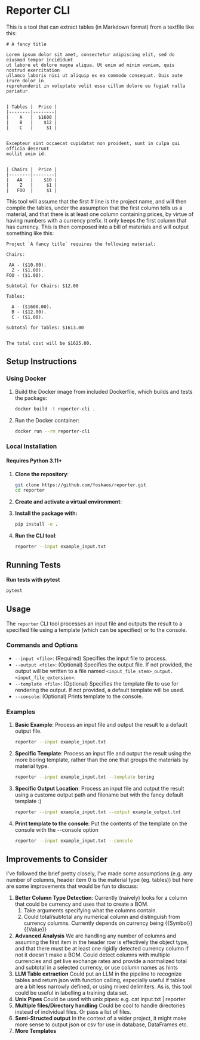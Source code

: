 # Reporter CLI

This is a tool that can extract tables (in Markdown format) from a textfile like this:

```text
# A fancy title

Lorem ipsum dolor sit amet, consectetur adipiscing elit, sed do eiusmod tempor incididunt
ut labore et dolore magna aliqua. Ut enim ad minim veniam, quis nostrud exercitation
ullamco laboris nisi ut aliquip ex ea commodo consequat. Duis aute irure dolor in
reprehenderit in voluptate velit esse cillum dolore eu fugiat nulla pariatur.


| Tables |  Price |
|--------|--------|
|    A   |  $1600 |
|    B   |    $12 |
|    C   |     $1 |


Excepteur sint occaecat cupidatat non proident, sunt in culpa qui officia deserunt
mollit anim id.


| Chairs |  Price |
|--------|--------|
|   AA   |    $10 |
|    Z   |     $1 |
|   FOO  |     $1 |

```

This tool will assume that the first # line is the project name, and will then compile the tables, under the assumption that the first column tells us a material, and that there is at least one column containing prices, by virtue of having numbers with a currency prefix. It only keeps the first column that has currency.
This is then composed into a bill of materials and will output something like this:

```text
Project `A fancy title` requires the following material:

Chairs:

 AA - ($10.00).
  Z - ($1.00).
FOO - ($1.00).

Subtotal for Chairs: $12.00

Tables:

  A - ($1600.00).
  B - ($12.00).
  C - ($1.00).

Subtotal for Tables: $1613.00


The total cost will be $1625.00.
```


## Setup Instructions

### Using Docker

1. Build the Docker image from included Dockerfile, which builds and tests the package:
    ```bash
    docker build -t reporter-cli .
    ```

2. Run the Docker container:
    ```bash
    docker run --rm reporter-cli
    ```

### Local Installation

#### Requires Python 3.11+

1. **Clone the repository**:
    ```bash
    git clone https://github.com/foskaos/reporter.git
    cd reporter
    ```

2. **Create and activate a virtual environment**:

4. **Install the package with:**
    ```bash
    pip install -e .
    ```

5. **Run the CLI tool**:
    ```bash
    reporter --input example_input.txt
    ```

## Running Tests

**Run tests with pytest**
```bash
pytest
```

## Usage

The `reporter` CLI tool processes an input file and outputs the result to a specified file using a template (which can be specified) or to the console.

### Commands and Options

- `--input <file>`: (Required) Specifies the input file to process.
- `--output <file>`: (Optional) Specifies the output file. If not provided, the output will be written to a file named `<input_file_stem>_output.<input_file_extension>`.
- `--template <file>`: (Optional) Specifies the template file to use for rendering the output. If not provided, a default template will be used.
- `--console`: (Optional) Prints template to the console.

### Examples

1. **Basic Example**:
   Process an input file and output the result to a default output file.
   ```bash
   reporter --input example_input.txt
   ```
2. **Specific Template**:
   Process an input file and output the result using the more boring template, rather than the one that groups the materials by material type.
   ```bash
   reporter --input example_input.txt --template boring
   ```
3. **Specific Output Location**:
   Process an input file and output the result using a custome output path and filename but with the fancy default template :) 
   ```bash
   reporter --input example_input.txt --output example_output.txt
    ```
4. **Print template to the console**:
   Put the contents of the template on the console with the --console option
   ```bash
   reporter --input example_input.txt --console
    ```

## Improvements to Consider

I've followed the brief pretty closely, I've made some assumptions (e.g. any number of columns, header item 0 is the material type (eg. tables)) but here are some improvements that would be fun to discuss:

1. **Better Column Type Detection**:
   Currently (naively) looks for a column that could be currency and uses that to create a BOM.
   1. Take arguments specifying what the columns contain.
   2. Could total/subtotal any numerical column and distinguish from currency columns. Currently depends on currency being {{Symbol}}{{Value}}
2. **Advanced Analysis**
   We are handling any number of columns and assuming the first item in the header row is effectively the object type, and that there must be at least one rigidly detected currency column if not it doesn't make a BOM. Could detect columns with multiple currencies and get live exchange rates and provide a normalized total and subtotal in a selected currency, or use column names as hints
3. **LLM Table extraction**
   Could put an LLM in the pipeline to recognize tables and return json with function calling, especially useful if tables are a bit less narrowly defined, or using mixed delimiters. As is, this tool could be useful in labelling a training data set.
4. **Unix Pipes**
   Could be used with unix pipes: e.g. cat input.txt | reporter
5. **Multiple files/Directory handling**
   Could be cool to handle directories instead of individual files. Or pass a list of files.
6. **Semi-Structed output**
   In the context of a wider project, it might make more sense to output json or csv for use in database, DataFrames etc.
7. **More Templates**
